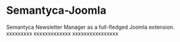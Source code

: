 # Semantyca-Joomla

Semantyca Newsletter Manager as a full-fledged Joomla extension.
xxxxxxxxx
xxxxxxxxxxxxx
xxxxxxxxxxxxxxxx
